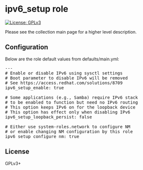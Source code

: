 # ipv6_setup role

[![License: GPLv3](https://img.shields.io/badge/license-GPLv3-brightgreen.svg)](https://www.gnu.org/licenses/gpl-3.0)

Please see the collection main page for a higher level description.

## Configuration

Below are the role default values from defaults/main.yml:

<pre>
---
# Enable or disable IPv6 using sysctl settings
# Boot parameter to disable IPv6 will be removed
# See https://access.redhat.com/solutions/8709
ipv6_setup_enable: true

# Some applications (e.g., Samba) require IPv6 stack
# to be enabled to function but need no IPv6 routing
# This option keeps IPv6 on for the loopback device
# This option has effect only when disabling IPv6
ipv6_setup_loopback_persist: false

# Either use system-roles.network to configure NM
# or enable changing NM configuration by this role
ipv6_setup_configure_nm: true
</pre>

## License

GPLv3+
